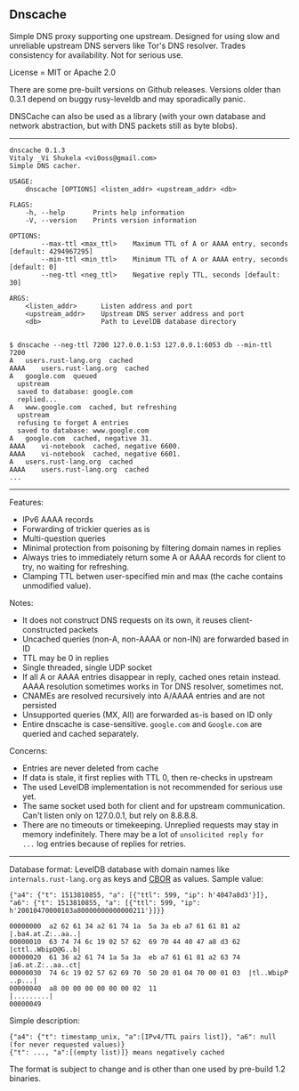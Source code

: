 Dnscache
----

Simple DNS proxy supporting one upstream.
Designed for using slow and unreliable upstream DNS servers like Tor's DNS resolver.
Trades consistency for availability. Not for serious use.

License = MIT or Apache 2.0

There are some pre-built versions on Github releases. Versions older than 0.3.1 depend on buggy rusy-leveldb and may sporadically panic.

DNSCache can also be used as a library (with your own database and network abstraction, but with DNS packets still as byte blobs).

---

```
dnscache 0.1.3
Vitaly _Vi Shukela <vi0oss@gmail.com>
Simple DNS cacher.

USAGE:
    dnscache [OPTIONS] <listen_addr> <upstream_addr> <db>

FLAGS:
    -h, --help       Prints help information
    -V, --version    Prints version information

OPTIONS:
        --max-ttl <max_ttl>    Maximum TTL of A or AAAA entry, seconds [default: 4294967295]
        --min-ttl <min_ttl>    Minimum TTL of A or AAAA entry, seconds [default: 0]
        --neg-ttl <neg_ttl>    Negative reply TTL, seconds [default: 30]

ARGS:
    <listen_addr>      Listen address and port
    <upstream_addr>    Upstream DNS server address and port
    <db>               Path to LevelDB database directory
    
    
$ dnscache --neg-ttl 7200 127.0.0.1:53 127.0.0.1:6053 db --min-ttl 7200
A	users.rust-lang.org  cached
AAAA	users.rust-lang.org  cached
A	google.com  queued
  upstream
  saved to database: google.com
  replied...
A	www.google.com  cached, but refreshing
  upstream
  refusing to forget A entries
  saved to database: www.google.com
A	google.com  cached, negative 31.
AAAA	vi-notebook  cached, negative 6600.
AAAA	vi-notebook  cached, negative 6601.
A	users.rust-lang.org  cached
AAAA	users.rust-lang.org  cached
...
```

-----

Features:

* IPv6 AAAA records
* Forwarding of trickier queries as is
* Multi-question queries
* Minimal protection from poisoning by filtering domain names in replies
* Always tries to immediately return some A or AAAA records for client to try, no waiting for refreshing.
* Clamping TTL betwen user-specified min and max (the cache contains unmodified value).

Notes:

* It does not construct DNS requests on its own, it reuses client-constructed packets
* Uncached queries (non-A, non-AAAA or non-IN) are forwarded based in ID
* TTL may be 0 in replies
* Single threaded, single UDP socket
* If all A or AAAA entries disappear in reply, cached ones retain instead. AAAA resolution sometimes works in Tor DNS resolver, sometimes not.
* CNAMEs are resolved recursively into A/AAAA entries and are not persisted
* Unsupported queries (MX, All) are forwarded as-is based on ID only
* Entire dnscache is case-sensitive. `google.com` and `Google.com` are queried and cached separately.

Concerns:

* Entries are never deleted from cache
* If data is stale, it first replies with TTL 0, then re-checks in upstream
* The used LevelDB implementation is not recommended for serious use yet.
* The same socket used both for client and for upstream communication. Can't listen only on 127.0.0.1, but rely on 8.8.8.8.
* There are no timeouts or timekeeping. Unreplied requests may stay in memory indefinitely. There may be a lot of `unsolicited reply for ...` log entries because of replies for retries.

---

Database format: LevelDB database with domain names like `internals.rust-lang.org` as keys and [CBOR](https://cbor.io) as values. Sample value:

```
{"a4": {"t": 1513810855, "a": [{"ttl": 599, "ip": h'4047a8d3'}]}, "a6": {"t": 1513810855, "a": [{"ttl": 599, "ip": h'20010470000103a80000000000000211'}]}}

00000000  a2 62 61 34 a2 61 74 1a  5a 3a eb a7 61 61 81 a2  |.ba4.at.Z:..aa..|
00000010  63 74 74 6c 19 02 57 62  69 70 44 40 47 a8 d3 62  |cttl..WbipD@G..b|
00000020  61 36 a2 61 74 1a 5a 3a  eb a7 61 61 81 a2 63 74  |a6.at.Z:..aa..ct|
00000030  74 6c 19 02 57 62 69 70  50 20 01 04 70 00 01 03  |tl..WbipP ..p...|
00000040  a8 00 00 00 00 00 00 02  11                       |.........|
00000049
```

Simple description:

```
{"a4": {"t": timestamp_unix, "a":[IPv4/TTL pairs list]}, "a6": null (for never requested values)}
{"t": ..., "a":[(empty list)]} means negatively cached
```

The format is subject to change and is other than one used by pre-build 1.2 binaries.

